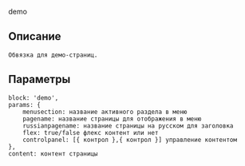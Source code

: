 demo

## Описание

	Обвязка для демо-страниц.

## Параметры

	block: 'demo',
    params: {
        menusection: название активного раздела в меню
        pagename: название страницы для отображения в меню
        russianpagename: название страницы на русском для заголовка
        flex: true/false флекс контент или нет
        controlpanel: [{ контрол },{ контрол }] управление контентом
    },
    content: контент страницы